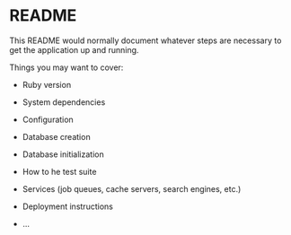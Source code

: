 # README

This README would normally document whatever steps are necessary to get the
application up and running.

Things you may want to cover:

* Ruby version

* System dependencies

* Configuration

* Database creation

* Database initialization

* How to he test suite

* Services (job queues, cache servers, search engines, etc.)

* Deployment instructions

* ...
